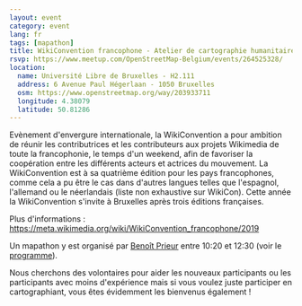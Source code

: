 ```yaml
---
layout: event
category: event
lang: fr
tags: [mapathon]
title: WikiConvention francophone - Atelier de cartographie humanitaire, HotOSM
rsvp: https://www.meetup.com/OpenStreetMap-Belgium/events/264525328/
location:
  name: Université Libre de Bruxelles - H2.111
  address: 6 Avenue Paul Hégerlaan - 1050 Bruxelles
  osm: https://www.openstreetmap.org/way/203933711
  longitude: 4.38079
  latitude: 50.81286
---
```


Evènement d'envergure internationale, la WikiConvention a pour ambition de réunir les contributrices et les contributeurs aux projets Wikimedia de toute la francophonie, le temps d'un weekend, afin de favoriser la coopération entre les différents acteurs et actrices du mouvement. La WikiConvention est à sa quatrième édition pour les pays francophones, comme cela a pu être le cas dans d'autres langues telles que l'espagnol, l'allemand ou le néerlandais (liste non exhaustive sur WikiCon). Cette année la WikiConvention s'invite à Bruxelles après trois éditions françaises.

Plus d'informations : <https://meta.wikimedia.org/wiki/WikiConvention_francophone/2019>

Un mapathon y est organisé par [Benoît Prieur](https://www.openstreetmap.org/user/Beno%C3%AEt%20Prieur) entre 10:20 et 12:30 (voir le [programme](https://meta.wikimedia.org/wiki/WikiConvention_francophone/2019/Programme)).

Nous cherchons des volontaires pour aider les nouveaux participants ou les participants avec moins d'expérience mais si vous voulez juste participer en cartographiant, vous êtes évidemment les bienvenus également !
